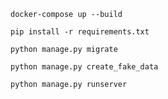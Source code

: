 ```
docker-compose up --build
```


```
pip install -r requirements.txt
```


```
python manage.py migrate
```


```
python manage.py create_fake_data
```


```
python manage.py runserver
```
